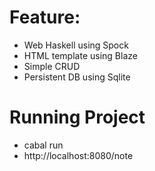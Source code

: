 # Feature:
* Web Haskell using Spock
* HTML template using Blaze
* Simple CRUD
* Persistent DB using Sqlite

# Running Project
* cabal run
* http://localhost:8080/note